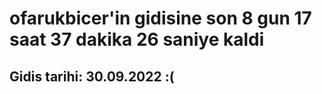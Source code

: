 # ofarukbicer'in gidisine son 8 gun 17 saat 37 dakika 26 saniye kaldi

## Gidis tarihi: 30.09.2022 :(